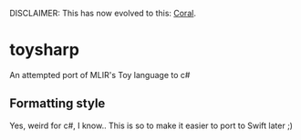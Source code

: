 DISCLAIMER: This has now evolved to this: [Coral](https://github.com/chrismsimpson/Coral).

# toysharp

An attempted port of MLIR's Toy language to c#

## Formatting style

Yes, weird for c#, I know.. This is so to make it easier to port to Swift later ;)
